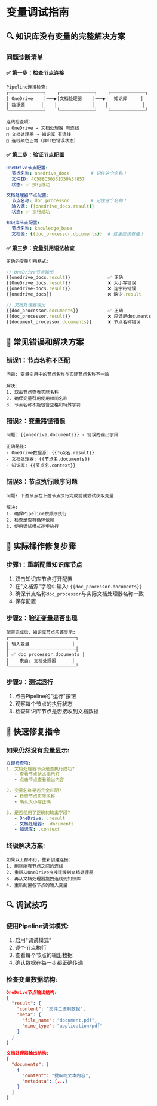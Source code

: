 # 变量调试指南

## 🔍 **知识库没有变量的完整解决方案**

### 问题诊断清单

#### ✅ 第一步：检查节点连接
```
Pipeline连接检查:
┌─────────────┐    ┌─────────────┐    ┌─────────────┐
│ OneDrive    │───▶│文档处理器    │───▶│  知识库     │
│ 数据源      │    │             │    │             │
└─────────────┘    └─────────────┘    └─────────────┘

连线检查项:
□ OneDrive → 文档处理器 有连线
□ 文档处理器 → 知识库 有连线
□ 连线颜色正常（非红色错误状态）
```

#### ✅ 第二步：验证节点配置
```yaml
OneDrive节点配置:
  节点名称: onedrive_docs        # 记住这个名称！
  文件ID: 4C588C50361D50A3!857
  状态: ✅ 执行成功

文档处理器节点配置:  
  节点名称: doc_processor        # 记住这个名称！
  输入源: {{onedrive_docs.result}}
  状态: ✅ 执行成功

知识库节点配置:
  节点名称: knowledge_base
  文档源: {{doc_processor.documents}}  # 这里应该有值！
```

#### ✅ 第三步：变量引用语法检查
```javascript
正确的变量引用格式:

// OneDrive节点输出
{{onedrive_docs.result}}              ✅ 正确
{{OneDrive_docs.result}}              ❌ 大小写错误
{{onedrive-docs.result}}              ❌ 连字符错误
{{onedrive_docs}}                     ❌ 缺少.result

// 文档处理器输出  
{{doc_processor.documents}}           ✅ 正确
{{doc_processor.result}}              ❌ 应该是documents
{{document_processor.documents}}      ❌ 节点名称错误
```

## 🚨 **常见错误和解决方案**

### 错误1：节点名称不匹配
```
问题: 变量引用中的节点名称与实际节点名称不一致

解决: 
1. 双击节点查看实际名称
2. 确保变量引用使用相同名称
3. 节点名称不能包含空格和特殊字符
```

### 错误2：变量路径错误
```
问题: {{onedrive.documents}} - 错误的输出字段

正确路径:
- OneDrive数据源: {{节点名.result}}
- 文档处理器: {{节点名.documents}}  
- 知识库: {{节点名.context}}
```

### 错误3：节点执行顺序问题
```
问题: 下游节点在上游节点执行完成前就尝试获取变量

解决:
1. 确保Pipeline按顺序执行
2. 检查是否有循环依赖
3. 使用调试模式逐步执行
```

## 🔧 **实际操作修复步骤**

### 步骤1：重新配置知识库节点
1. 双击知识库节点打开配置
2. 在"文档源"字段中输入: `{{doc_processor.documents}}`
3. 确保节点名称`doc_processor`与实际文档处理器名称一致
4. 保存配置

### 步骤2：验证变量是否出现
```
配置完成后，知识库节点应该显示:
┌─────────────────────────┐
│ 输入变量                │
├─────────────────────────┤  
│ ✅ doc_processor.documents │
│    来自: 文档处理器      │
└─────────────────────────┘
```

### 步骤3：测试运行
1. 点击Pipeline的"运行"按钮
2. 观察每个节点的执行状态
3. 检查知识库节点是否接收到文档数据

## 🎯 **快速修复指令**

### 如果仍然没有变量显示:

```yaml
立即检查项:
1. 文档处理器节点是否执行成功? 
   - 查看节点状态指示灯
   - 点击节点查看输出内容

2. 变量名称是否完全匹配?
   - 检查节点实际名称
   - 确认大小写正确

3. 是否使用了正确的输出字段?
   - OneDrive: .result
   - 文档处理器: .documents
   - 知识库: .context
```

### 终极解决方案:
```
如果以上都不行，重新创建连接:
1. 删除所有节点之间的连线
2. 重新从OneDrive拖拽连线到文档处理器  
3. 再从文档处理器拖拽连线到知识库
4. 重新配置各节点的输入变量
```

## 🔍 **调试技巧**

### 使用Pipeline调试模式:
1. 启用"调试模式"
2. 逐个节点执行
3. 查看每个节点的输出数据
4. 确认数据在每一步都正确传递

### 检查变量数据结构:
```json
OneDrive节点输出结构:
{
  "result": {
    "content": "文件二进制数据",
    "meta": {
      "file_name": "document.pdf",
      "mime_type": "application/pdf"
    }
  }
}

文档处理器输出结构:
{
  "documents": [
    {
      "content": "提取的文本内容",
      "metadata": {...}
    }
  ]
}
```
